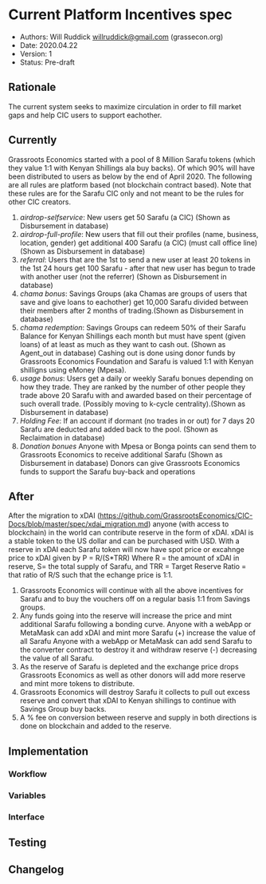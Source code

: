 # Current Platform Incentives spec

<!--
valid status values are: Pre-draft|Draft|Proposal|Accepted
-->
* Authors: Will Ruddick <willruddick@gmail.com> (grassecon.org)
* Date: 2020.04.22
* Version: 1
* Status: Pre-draft

## Rationale
The current system seeks to maximize circulation in order to fill market gaps and help CIC users to support eachother.

## Currently
Grassroots Economics started with a pool of 8 Million Sarafu tokens (which they value 1:1 with Kenyan Shillings ala buy backs). Of which 90% will have been distributed to users as below by the end of April 2020. 
The following are all rules are platform based (not blockchain contract based). Note that these rules are for the Sarafu CIC only and not meant to be the rules for other CIC creators.
1. *airdrop-selfservice*: New users get 50 Sarafu (a CIC) (Shown as Disbursement in database)
1. *airdrop-full-profile*: New users that fill out their profiles (name, business, location, gender) get additional 400 Sarafu (a CIC) (must call office line) (Shown as Disbursement in database)
1. *referral*: Users that are the 1st to send a new user at least 20 tokens in the 1st 24 hours get 100 Sarafu - after that new user has begun to trade with another user (not the referrer) (Shown as Disbursement in database)
1. *chama bonus*: Savings Groups (aka Chamas are groups of users that save and give loans to eachother) get 10,000 Sarafu divided between their members after 2 months of trading.(Shown as Disbursement in database)
1. *chama redemption*: Savings Groups can redeem 50% of their Sarafu Balance for Kenyan Shillings each month but must have spent (given loans) of at least as much as they want to cash out. (Shown as Agent_out in database) Cashing out is done using donor funds by Grassroots Economics Foundation and Sarafu is valued 1:1 with Kenyan shilligns using eMoney (Mpesa).
1. *usage bonus*: Users get a daily or weekly Sarafu bonues depending on how they trade. They are ranked by the number of other people they trade above 20 Sarafu with and awarded based on their percentage of such overall trade. (Possibly moving to k-cycle centrality).(Shown as Disbursement in database)
1. *Holding Fee*: If an account if dormant (no trades in or out) for 7 days 20 Sarafu are deducted and added back to the pool. (Shown as Reclaimation in database)
1. *Donation bonues* Anyone with Mpesa or Bonga points can send them to Grassroots Economics to receive additional Sarafu (Shown as Disbursement in database) Donors can give Grassroots Economics funds to support the Sarafu buy-back and operations

## After
After the migration to xDAI (https://github.com/GrassrootsEconomics/CIC-Docs/blob/master/spec/xdai_migration.md) 
anyone (with access to blockchain) in the world can contribute reserve in the form of xDAI. xDAI is a stable token to the US dollar and can be purchased with USD. 
With a reserve in xDAI each Sarafu token will now have spot price or excahnge price to xDAI given by P = R/(S*TRR)
Where R = the amount of xDAI in reserve, S= the total supply of Sarafu, and TRR = Target Reserve Ratio = that ratio of R/S such that the echange price is 1:1.
1. Grassroots Economics will continue with all the above incentives for Sarafu and to buy the vouchers off on a regular basis 1:1 from Savings groups.
1. Any funds going into the reserve will increase the price and mint additional Sarafu following a bonding curve.
Anyone with a webApp or MetaMask can add xDAI and mint more Sarafu (+) increase the value of all Sarafu
Anyone with a webApp or MetaMask can add send Sarafu to the converter contract to destroy it and withdraw reserve (-) decreasing the value of all Sarafu.
1. As the reserve of Sarafu is depleted and the exchange price drops Grassroots Economics as well as other donors will add more reserve and mint more tokens to distribute.
1. Grassroots Economics will destroy Sarafu it collects to pull out excess reserve and convert that xDAI to Kenyan shillings to continue with Savings Group buy backs.
1. A % fee on conversion between reserve and supply in both directions is done on blockchain and added to the reserve.


## Implementation

### Workflow

### Variables

### Interface


## Testing
<!--
Please describe what test vectors that are required for this implementation
-->

## Changelog
<!--
Please remember to describe every change to this document in the changelog using 
serial number:

* version 1:
-->
